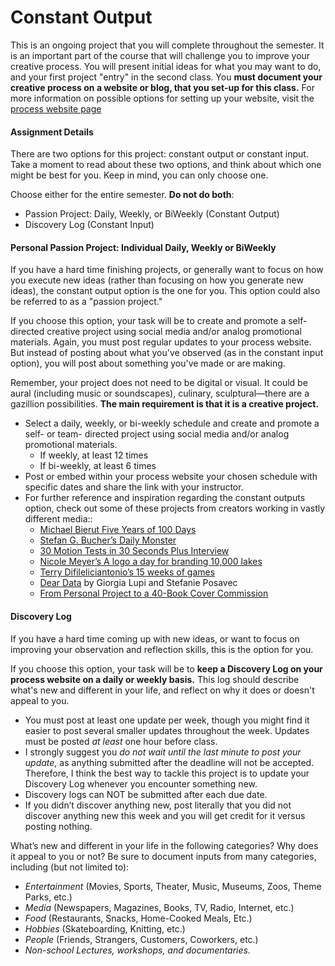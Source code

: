 # Constant Output

This is an ongoing project that you will complete throughout the semester. It is an important part of the course that will challenge you to improve your creative process. You will present initial ideas for what you may want to do, and your first project "entry" in the second class. You __must document your creative process on a website or blog, that you set-up for this class.__ For more information on possible options for setting up your website, visit the [process website page](process_website.md)


#### Assignment Details
There are two options for this project: constant output or constant input. Take a moment to read about these two options, and think about which one might be best for you. Keep in mind, you can only choose one.

Choose either for the entire semester. **Do not do both**:

*   Passion Project: Daily, Weekly, or BiWeekly (Constant Output)
*   Discovery Log (Constant Input)


#### Personal Passion Project: Individual Daily, Weekly or BiWeekly

If you have a hard time finishing projects, or generally want to focus on how you execute new ideas (rather than focusing on how you generate new ideas), the constant output option is the one for you. This option could also be referred to as a "passion project."

If you choose this option, your task will be to create and promote a self-directed creative project using social media and/or analog promotional materials. Again, you must post regular updates to your process website. But instead of posting about what you've observed (as in the constant input option), you will post about something you've made or are making.

Remember, your project does not need to be digital or visual. It could be aural (including music or soundscapes), culinary, sculptural—there are a gazillion possibilities. **The main requirement is that it is a creative project.**

*   Select a daily, weekly, or bi-weekly schedule and create and promote a self- or team- directed project using social media and/or analog promotional materials.
    *   If weekly, at least 12 times
    *   If bi-weekly, at least 6 times
*   Post or embed within your process website your chosen schedule with specific dates and share the link with your instructor.
*   For further reference and inspiration regarding the constant outputs option, check out some of these projects from creators working in vastly different media::
    *   [Michael Bierut Five Years of 100 Days](http://designobserver.com/feature/five-years-of-100-days/24678)
    *   [Stefan G. Bucher’s Daily Monster](http://www.dailymonster.com/344_loves_you/monsterarchive.html)
    *   [30 Motion Tests in 30 Seconds Plus Interview](http://greyscalegorilla.com/blog/2011/01/30-motion-tests-in-30-seconds-plus-interview)
    *   [Nicole Meyer’s A logo a day for branding 10,000 lakes](http://www.psfk.com/2011/09/branding-10000-lakes-one-minnesota-lake-one-logo-every-day.html)
    *   [Terry Difileliciantonio’s 15 weeks of games](https://15weeksofgames.wordpress.com/)
    *   [Dear Data](http://www.dear-data.com/theproject) by Giorgia Lupi and Stefanie Posavec
    * [From Personal Project to a 40-Book Cover Commission](http://99u.com/articles/53891/from-personal-project-to-a-40-book-cover-commission)
    
#### Discovery Log

If you have a hard time coming up with new ideas, or want to focus on improving your observation and reflection skills, this is the option for you.

If you choose this option, your task will be to **keep a Discovery Log on your process website on a daily or weekly basis.** This log should describe what's new and different in your life, and reflect on why it does or doesn't appeal to you. 

* You must post at least one update per week, though you might find it easier to post several smaller updates throughout the week. Updates must be posted _at least_ one hour before class. 
* I strongly suggest you *do not wait until the last minute to post your update*, as anything submitted after the deadline will not be accepted. Therefore, I think the best way to tackle this project is to update your Discovery Log whenever you encounter something new.
*   Discovery logs can NOT be submitted after each due date.
*   If you didn’t discover anything new, post literally that you did not discover anything new this week and you will get credit for it versus posting nothing.

What’s new and different in your life in the following categories? Why does it appeal to you or not? Be sure to document inputs from many categories, including (but not limited to):

*   _Entertainment_ (Movies, Sports, Theater, Music, Museums, Zoos, Theme Parks, etc.)
*   _Media_ (Newspapers, Magazines, Books, TV, Radio, Internet, etc.)
*   _Food_ (Restaurants, Snacks, Home-Cooked Meals, Etc.)
*   _Hobbies_ (Skateboarding, Knitting, etc.)
*   _People_ (Friends, Strangers, Customers, Coworkers, etc.)
*   _Non-school Lectures, workshops, and documentaries._


